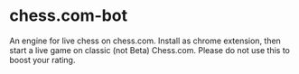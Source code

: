 # chess.com-bot
An engine for live chess on chess.com. Install as chrome extension, then start a live game on classic (not Beta) Chess.com.
Please do not use this to boost your rating.



